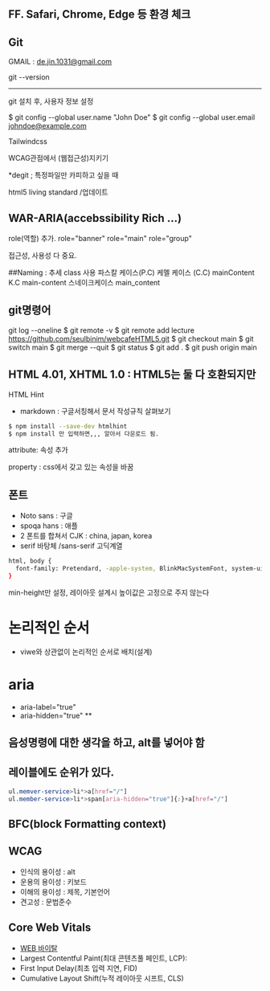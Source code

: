 
## FF. Safari, Chrome, Edge 등 환경 체크

## Git 
GMAIL : de.jin.1031@gmail.com



git --version

---------------------------------------------------------------------------
git 설치 후,
사용자 정보 설정

$ git config --global user.name "John Doe"
$ git config --global user.email johndoe@example.com


Tailwindcss

WCAG관점에서 (웹접근성)지키기


*degit ; 특정파일만 카피하고 싶을 때

html5 living standard /업데이트

## WAR-ARIA(accebssibility Rich ...)
role(역할) 추가.
role="banner"
role="main"
role="group"

접근성, 사용성 다 중요.

##Naming : 추세 class 사용
파스칼 케이스(P.C)
케멜 케이스 (C.C)  mainContent
K.C               main-content
스네이크케이스     main_content


## git명령어
git log --oneline
$ git remote -v
$ git remote add lecture https://github.com/seulbinim/webcafeHTML5.git
$ git checkout main
$ git switch main
$ git merge --quit
$ git status
$ git add .
$ git push origin main


## HTML 4.01, XHTML 1.0 : HTML5는 둘 다 호환되지만
HTML Hint 
- markdown : 구글서칭해서 문서 작성규칙 살펴보기

```bash
$ npm install --save-dev htmlhint
$ npm install 만 입력하면,,, 알아서 다운로드 됨.
```


attribute: 속성 추가
  <div class="" lang="en">
property : css에서 갖고 있는 속성을 바꿈

## 폰트
- Noto sans : 구글
- spoqa hans : 애플
- 2 폰트를 합쳐서 CJK : china, japan, korea
- serif 바탕체 /sans-serif 고딕계열

```bash
html, body {
  font-family: Pretendard, -apple-system, BlinkMacSystemFont, system-ui, Roboto, "Helvetica Neue", "Segoe UI", "Apple SD Gothic Neo", "Noto Sans KR", "Malgun Gothic", "Apple Color Emoji", "Segoe UI Emoji", "Segoe UI Symbol", sans-serif;
}
```



min-height만 설정, 레이아웃 설계시 높이값은 고정으로 주지 않는다

# 논리적인 순서
- viwe와 상관없이 논리적인 순서로 배치(설계)

# aria
- aria-label="true"
- aria-hidden="true"
**
## 음성명령에 대한 생각을 하고, alt를 넣어야 함
## 레이블에도 순위가 있다.

```css
ul.memver-service>li*>a[href="/"]
ul.member-service>li*>span[aria-hidden="true"]{:}+a[href="/"]
```

## BFC(block Formatting context)

## WCAG
- 인식의 용이성 : alt
- 운용의 용이성 : 키보드
- 이해의 용이성 : 제목, 기본언어
- 견고성 : 문법준수

## Core Web Vitals
- [WEB 바이탈](https://web.dev/i18n/ko/vitals/)
- Largest Contentful Paint(최대 콘텐츠풀 페인트, LCP): 
- First Input Delay(최초 입력 지연, FID)
- Cumulative Layout Shift(누적 레이아웃 시프트, CLS)